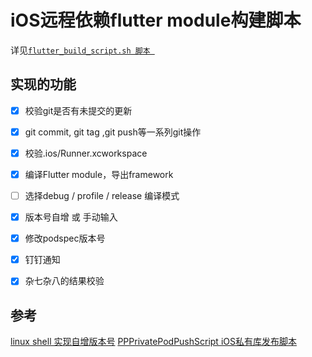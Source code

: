# iOS远程依赖flutter module构建脚本

详见[`flutter_build_script.sh 脚本 `](https://github.com/XiFengLang/flutter_notes/blob/main/flutter_build_script.md)

## 实现的功能

- [x] 校验git是否有未提交的更新
- [x] git commit, git tag ,git push等一系列git操作
- [x] 校验.ios/Runner.xcworkspace
- [x] 编译Flutter module，导出framework
- [ ] 选择debug / profile / release 编译模式
- [x] 版本号自增 或 手动输入
- [x] 修改podspec版本号
- [x] 钉钉通知
- [x] 杂七杂八的结果校验


## 参考

[linux shell 实现自增版本号](https://github.com/zedxpp/PPPrivatePodPushScript/blob/master/README.md)
[PPPrivatePodPushScript iOS私有库发布脚本](https://github.com/zedxpp/PPPrivatePodPushScript)







